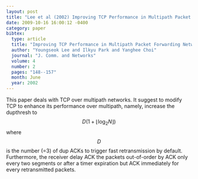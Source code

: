 ```yaml
---
layout: post
title: "Lee et al (2002) Improving TCP Performance in Multipath Packet Forwarding Networks (JCN)"
date: 2009-10-16 16:00:12 -0400
category: paper
bibtex:
  type: article
  title: "Improving TCP Performance in Multipath Packet Forwarding Networks"
  author: "Youngseok Lee and Ilkyu Park and Yanghee Choi"
  journal: "J. Comm. and Networks"
  volume: 4
  number: 2
  pages: "148--157"
  month: June
  year: 2002
---
```

This paper deals with TCP over multipath networks. It suggest to modify TCP to enhance its performance over multipath, namely, increase the dupthresh to $$D(1+\lfloor\log_2N\rfloor)$$ where $$D$$ is the number (=3) of dup ACKs to trigger fast retransmission by default. Furthermore, the receiver delay ACK the packets out-of-order by ACK only every two segments or after a timer expiration but ACK immediately for every retransmitted packets.
